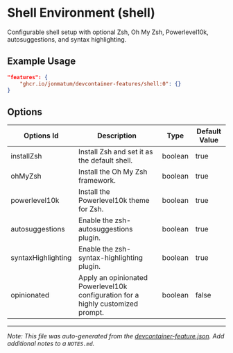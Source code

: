 
# Shell Environment (shell)

Configurable shell setup with optional Zsh, Oh My Zsh, Powerlevel10k, autosuggestions, and syntax highlighting.

## Example Usage

```json
"features": {
    "ghcr.io/jonmatum/devcontainer-features/shell:0": {}
}
```

## Options

| Options Id | Description | Type | Default Value |
|-----|-----|-----|-----|
| installZsh | Install Zsh and set it as the default shell. | boolean | true |
| ohMyZsh | Install the Oh My Zsh framework. | boolean | true |
| powerlevel10k | Install the Powerlevel10k theme for Zsh. | boolean | true |
| autosuggestions | Enable the zsh-autosuggestions plugin. | boolean | true |
| syntaxHighlighting | Enable the zsh-syntax-highlighting plugin. | boolean | true |
| opinionated | Apply an opinionated Powerlevel10k configuration for a highly customized prompt. | boolean | false |



---

_Note: This file was auto-generated from the [devcontainer-feature.json](https://github.com/jonmatum/devcontainer-features/blob/main/src/shell/devcontainer-feature.json).  Add additional notes to a `NOTES.md`._
